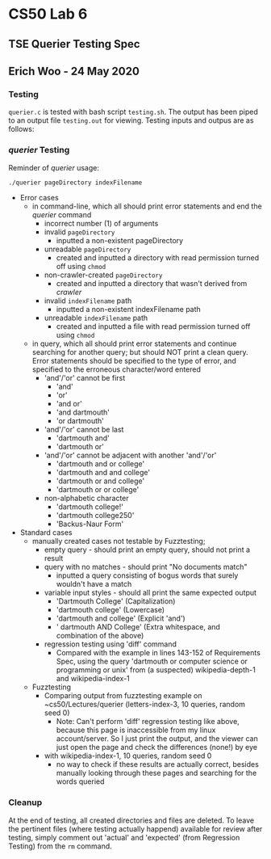 # CS50 Lab 6
## TSE Querier Testing Spec
## Erich Woo - 24 May 2020

### Testing

`querier.c` is tested with bash script `testing.sh`. The output has been piped to an output file `testing.out` for viewing. Testing inputs and outpus are as follows:

### *querier* Testing

Reminder of *querier* usage:

```bash
./querier pageDirectory indexFilename
```

* Error cases
  * in command-line, which all should print error statements and end the *querier* command
    * incorrect number (1) of arguments
    * invalid `pageDirectory` 
      * inputted a non-existent pageDirectory
    * unreadable `pageDirectory`
      * created and inputted a directory with read permission turned off using `chmod`
    * non-crawler-created `pageDirectory`
      * created and inputted a directory that wasn't derived from *crawler*
    * invalid `indexFilename` path
      * inputted a non-existent indexFilename path
    * unreadable `indexFilename` path
      * created and inputted a file with read permission turned off using `chmod`
  * in query, which all should print error statements and continue searching for another query; but should NOT print a clean query. Error statements should be specified to the type of error, and specified to the erroneous character/word entered
    * 'and'/'or' cannot be first
      * 'and'
      * 'or'
      * 'and or'
      * 'and dartmouth'
      * 'or dartmouth'
    * 'and'/'or' cannot be last
      * 'dartmouth and'
      * 'dartmouth or'
    * 'and'/'or' cannot be adjacent with another 'and'/'or'
      * 'dartmouth and or college'
      * 'dartmouth and and college'
      * 'dartmouth or and college'
      * 'dartmouth or or college'
    * non-alphabetic character
      * 'dartmouth college!'
      * 'dartmouth college250'
      * 'Backus-Naur Form'
* Standard cases
  * manually created cases not testable by Fuzztesting;
    * empty query - should print an empty query, should not print a result
    * query with no matches - should print "No documents match"
      * inputted a query consisting of bogus words that surely wouldn't have a match
    * variable input styles - should all print the same expected output
      * 'Dartmouth College' (Capitalization)
      * 'dartmouth college' (Lowercase)
      * 'dartmouth and college' (Explicit 'and')
      * '  dartmouth   AND     College' (Extra whitespace, and combination of the above)
    * regression testing using 'diff' command
      * Compared with the example in lines 143-152 of Requirements Spec, using the query 'dartmouth or computer science or programming or unix' from (a suspected) wikipedia-depth-1 and wikipedia-index-1
  * Fuzztesting
    * Comparing output from fuzztesting example on ~cs50/Lectures/querier (letters-index-3, 10 queries, random seed 0)
      * Note: Can't perform 'diff' regression testing like above, because this page is inaccessible from my linux account/server. So I just print the output, and the viewer can just open the page and check the differences (none!) by eye
    * with wikipedia-index-1, 10 queries, random seed 0
      * no way to check if these results are actually correct, besides manually looking through these pages and searching for the words queried      

### Cleanup

At the end of testing, all created directories and files are deleted. To leave the pertinent files (where testing actually happend) available for review after testing, simply comment out 'actual' and 'expected' (from Regression Testing) from the `rm` command.